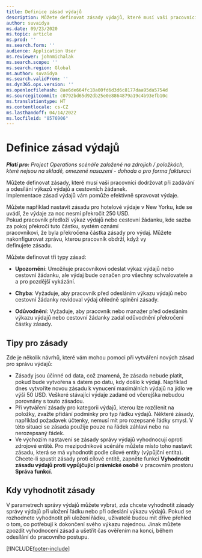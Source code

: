 ```yaml
---
title: Definice zásad výdajů
description: Můžete definovat zásady výdajů, které musí vaši pracovníci dodržovat při zadávání a odesílání výkazů výdajů a cestovních žádanek.
author: suvaidya
ms.date: 09/23/2020
ms.topic: article
ms.prod: ''
ms.search.form: ''
audience: Application User
ms.reviewer: johnmichalak
ms.search.scope: ''
ms.search.region: Global
ms.author: suvaidya
ms.search.validFrom: ''
ms.dyn365.ops.version: ''
ms.openlocfilehash: 8ae6de664fc18a00fd6d3d6c8177daa95da5754d
ms.sourcegitcommit: c0792bd65d92db25e0e8864879a19c4b93efb10c
ms.translationtype: HT
ms.contentlocale: cs-CZ
ms.lasthandoff: 04/14/2022
ms.locfileid: "8576906"
---
```

# <a name="define-expense-policies"></a>Definice zásad výdajů

_**Platí pro:** Project Operations scénáře založené na zdrojích / položkách, které nejsou na skladě, omezené nasazení - dohoda o pro forma fakturaci_

Můžete definovat zásady, které musí vaši pracovníci dodržovat při zadávání a odesílání výkazů výdajů a cestovních žádanek.         
Implementace zásad výdajů vám pomůže efektivně spravovat výdaje.         

Můžete například nastavit zásadu pro hotelové výdaje v New Yorku, kde se uvádí, že výdaje za noc nesmí překročit 250 USD.       
Pokud pracovník předloží výkaz výdajů nebo cestovní žádanku, kde sazba za pokoj překročí tuto částku, systém oznámí         
pracovníkovi, že byla překročena částka zásady pro výdaj. Můžete nakonfigurovat zprávu, kterou pracovník obdrží, když vy        
definujete zásadu.      
        
Můžete definovat tři typy zásad:         
        
- **Upozornění**: Umožňuje pracovníkovi odeslat výkaz výdajů nebo cestovní žádanku, ale výdaj bude označen pro všechny schvalovatele a         
  a pro pozdější vykázání.        

- **Chyba**: Vyžaduje, aby pracovník před odesláním výkazu výdajů nebo cestovní žádanky revidoval výdaj ohledně splnění zásady.        
 
 - **Odůvodnění**: Vyžaduje, aby pracovník nebo manažer před odesláním výkazu výdajů nebo cestovní žádanky zadal odůvodnění překročení částky zásady.        

## <a name="policy-tips"></a>Tipy pro zásady
Zde je několik návrhů, které vám mohou pomoci při vytváření nových zásad pro správu výdajů: 

- Zásady jsou účinné od data, což znamená, že zásada nebude platit, pokud bude vytvořena s datem po datu, kdy došlo k výdaji. Například dnes vytvoříte novou zásadu k vynucení maximálních výdajů na jídlo ve výši 50 USD. Veškeré stávající výdaje zadané od včerejška nebudou porovnány s touto zásadou.
- Při vytváření zásady pro kategorii výdajů, kterou lze rozčlenit na položky, zvažte přidání podmínky pro typ řádku výdajů. Některé zásady, například požadavek účtenky, nemusí mít pro rozepsané řádky smysl. V této situaci se zásada použije pouze na řádek záhlaví nebo na nerozepsaný řádek. 
- Ve výchozím nastavení se zásady správy výdajů vyhodnocují oproti zdrojové entitě. Pro mezipodnikové scénáře můžete místo toho nastavit zásadu, která se má vyhodnotit podle cílové entity (výpůjční entita). Chcete-li spustit zásady proti cílové entitě, zapněte funkci **Vyhodnotit zásadu výdajů proti vypůjčující právnické osobě** v pracovním prostoru **Správa funkcí**.

## <a name="when-to-evaluate-policies"></a>Kdy vyhodnotit zásady

V parametrech správy výdajů můžete vybrat, zda chcete vyhodnotit zásady správy výdajů při uložení řádku nebo při odeslání výkazu výdajů. Pokud se rozhodnete vyhodnotit při uložení řádku, uživatelé budou mít dříve přehled o tom, co potřebují k dokončení svého výkazu najednou. Jinak můžete zpozdit vyhodnocení zásad a ušetřit čas ověřením na konci, během odesílání do pracovního postupu.


[!INCLUDE[footer-include](../includes/footer-banner.md)]